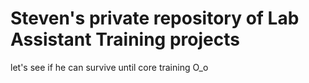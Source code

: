 # Steven's private repository of Lab Assistant Training projects
let's see if he can survive until core training O_o